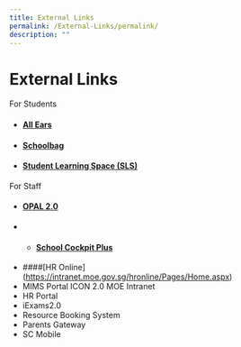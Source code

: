 ```yaml
---
title: External Links
permalink: /External-Links/permalink/
description: ""
---
```


# External Links
For Students

* #### [All Ears](https://forms.moe.edu.sg/auth)


* #### [Schoolbag](https://schoolbag.sg/)


*  #### [Student Learning Space (SLS)](https://www.learning.moe.edu.sg/sls/index.html)

For Staff
* #### [OPAL 2.0](https://idm.opal2.moe.edu.sg/)
* * #### [School Cockpit Plus](https://schoolcockpit.moe.gov.sg/)
* ####[HR Online] (https://intranet.moe.gov.sg/hronline/Pages/Home.aspx)
* MIMS Portal
ICON 2.0
MOE Intranet
* HR Portal
* iExams2.0
* Resource Booking System
* Parents Gateway
* SC Mobile